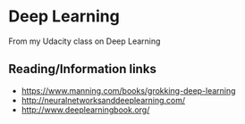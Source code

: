 # Deep Learning
From my Udacity class on Deep Learning

## Reading/Information links
  * https://www.manning.com/books/grokking-deep-learning
  * http://neuralnetworksanddeeplearning.com/
  * http://www.deeplearningbook.org/
